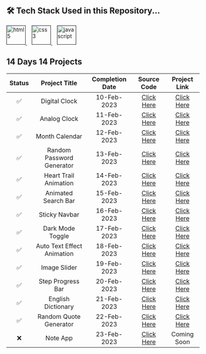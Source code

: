 ## 🛠 Tech Stack Used in this Repository...
 <a href="" target="_blank"> <img src="https://camo.githubusercontent.com/c3a116928dc4560b0b08d4b4afe69b34844171f896529cc7572674965f2cd66c/68747470733a2f2f63646e2d69636f6e732d706e672e666c617469636f6e2e636f6d2f3132382f3137342f3137343835342e706e67" alt="html5" height="50" width="50"/> </a> 
   &nbsp;&nbsp;
 <a href="" target="_blank"> <img src="https://camo.githubusercontent.com/19245ec17eda7364486b88211a4f9893001661c78d384430843df7584f30ec4e/68747470733a2f2f63646e2d69636f6e732d706e672e666c617469636f6e2e636f6d2f3132382f3733322f3733323139302e706e67" alt="css3" height="50" width="50"/> </a>
   &nbsp;&nbsp;
  <a href="" target="_blank"> <img src="https://camo.githubusercontent.com/c5b45f4b07364324947b8a0cb15e93ff32890d94321295fb8254aa06d1c5dc55/68747470733a2f2f63646e2d69636f6e732d706e672e666c617469636f6e2e636f6d2f3132382f353936382f353936383239322e706e67" alt="javascript" height="50" width="50"/> </a>
  

## 14 Days 14 Projects

| Status | Project Title | Completion Date | Source Code | Project Link |
|:-: | :-:           |:-:              | :-:         | :-:          |
| ✅ | Digital Clock             | 10-Feb-2023 | [Click Here](https://github.com/shailee2036/14DaysOfJavascript/tree/main/Digital%20Clock) | [Click Here](https://amazing-nougat-332a88.netlify.app) |
| ✅ | Analog Clock              | 11-Feb-2023 | [Click Here](https://github.com/shailee2036/14DaysOfJavascript/tree/main/Analog%20Clock) | [Click Here](https://relaxed-pixie-0efd18.netlify.app) |
| ✅ | Month Calendar            | 12-Feb-2023 | [Click Here](https://github.com/shailee2036/14DaysOfJavascript/tree/main/Month%20Calendar) | [Click Here](https://eclectic-raindrop-7d781e.netlify.app/) |
| ✅ | Random Password Generator | 13-Feb-2023 | [Click Here](https://github.com/shailee2036/14DaysOfJavascript/tree/main/Random%20Password%20Generator) | [Click Here](https://verdant-kangaroo-fc0107.netlify.app/) | 
| ✅ | Heart Trail Animation     | 14-Feb-2023 | [Click Here](https://github.com/shailee2036/14DaysOfJavascript/tree/main/Heart%20Trail%20Animation) | [Click Here](https://dreamy-cucurucho-688b51.netlify.app/) |
| ✅ | Animated Search Bar       | 15-Feb-2023 | [Click Here](https://github.com/shailee2036/14DaysOfJavascript/tree/main/Animated%20Search%20Bar) | [Click Here](https://stellular-gelato-34dfcd.netlify.app/) |
| ✅ | Sticky Navbar             | 16-Feb-2023 | [Click Here](https://github.com/shailee2036/14DaysOfJavascript/tree/main/Sticky%20Navbar) |  [Click Here](https://zesty-sprinkles-1ead6d.netlify.app)   |
| ✅ | Dark Mode Toggle          | 17-Feb-2023 | [Click Here](https://github.com/shailee2036/14DaysOfJavascript/tree/main/Dark%20Mode%20Toggle) |  [Click Here](https://dulcet-tiramisu-afe2de.netlify.app/) |
| ✅ | Auto Text Effect Animation| 18-Feb-2023 | [Click Here](https://github.com/shailee2036/14DaysOfJavascript/tree/main/Auto%20Text%20Effect%20Animation) |[Click Here](https://marvelous-sunburst-e2aa74.netlify.app) |
| ✅ | Image Slider              | 19-Feb-2023 | [Click Here](https://github.com/shailee2036/14DaysOfJavascript/tree/main/Image%20Slider) | [Click Here](https://incredible-cobbler-d9a31d.netlify.app)   |
| ✅ | Step Progress Bar         | 20-Feb-2023 | [Click Here](https://github.com/shailee2036/14DaysOfJavascript/tree/main/Step%20Progress%20Bar) | [Click Here](https://exquisite-semifreddo-164e3a.netlify.app) |
| ✅ | English Dictionary        | 21-Feb-2023 | [Click Here](https://github.com/shailee2036/14DaysOfJavascript/tree/main/English%20Dictionary) | [Click Here](https://superlative-axolotl-92f97c.netlify.app/)  |
| ✅ | Random Quote Generator    | 22-Feb-2023 | [Click Here](https://github.com/shailee2036/14DaysOfJavascript/tree/main/Random%20Quote%20Generator) | [Click Here](https://aesthetic-semolina-8e939b.netlify.app/) |
| ❌ | Note App                  | 23-Feb-2023 | [Click Here](https://github.com/shailee2036/14DaysOfJavascript/tree/main/Note%20App) | Coming Soon    |
